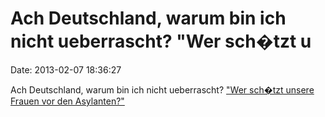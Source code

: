 Ach Deutschland, warum bin ich nicht ueberrascht? \"Wer sch�tzt u
=================================================================

Date: 2013-02-07 18:36:27

Ach Deutschland, warum bin ich nicht ueberrascht? [\"Wer sch�tzt unsere
Frauen vor den
Asylanten?\"](http://www.kreiszeitung-wochenblatt.de/buchholz/politik/wer-schuetzt-unsere-frauen-vor-den-asylanten-d4712.html)
